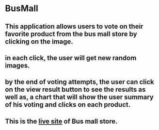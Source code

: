 # BusMall

## This application allows users to vote on their favorite product from the bus mall store by clicking on the image.

## in each click, the user will get new random images. 

## by the end of voting attempts, the user can click on the view result button to see the results as well as, a chart that will show the user summary of his voting and clicks on each product.

## This is the [live site](https://qamaralkhatib.github.io/BusMall/) of Bus mall store.

